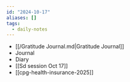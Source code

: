 ```yaml
---
id: "2024-10-17"
aliases: []
tags:
  - daily-notes
---
```


- [[/Gratitude Journal.md|Gratitude Journal]]
- Journal
- Diary
- [[Sd session Oct 17]]
- [[cpg-health-insurance-2025]]


